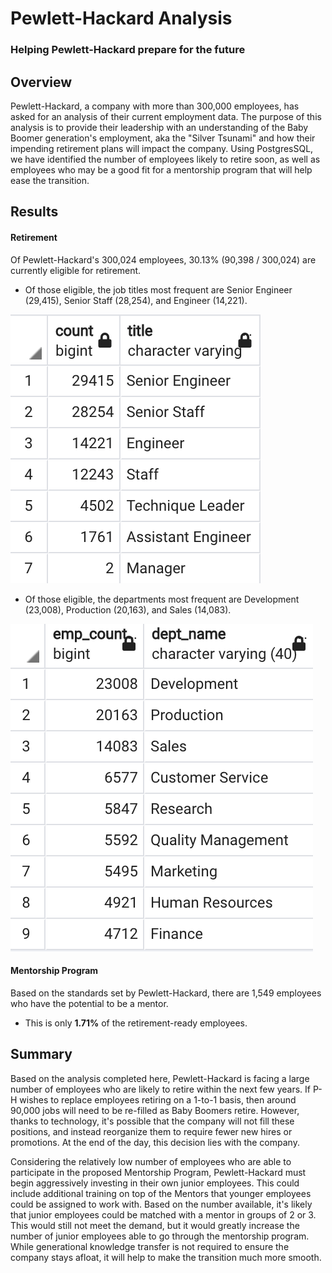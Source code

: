 # Pewlett-Hackard Analysis
### Helping Pewlett-Hackard prepare for the future

## Overview

Pewlett-Hackard, a company with more than 300,000 employees, has asked for an analysis of their current employment data. The purpose of this analysis is to provide their leadership with an understanding of the Baby Boomer generation's employment, aka the "Silver Tsunami" and how their impending retirement plans will impact the company. Using PostgresSQL, we have identified the number of employees likely to retire soon, as well as employees who may be a good fit for a mentorship program that will help ease the transition. 

## Results
#### Retirement
Of Pewlett-Hackard's 300,024 employees, 30.13% (90,398 / 300,024) are currently eligible for retirement. 
- Of those eligible, the job titles most frequent are Senior Engineer (29,415), Senior Staff (28,254), and Engineer (14,221). 


![retirebytitle](https://github.com/tech-neault/Pewlett-Hackard-Analysis/blob/main/Queries/RetiringByTitle.png)
- Of those eligible, the departments most frequent are Development (23,008), Production (20,163), and Sales (14,083). 


![retirebydept](https://github.com/tech-neault/Pewlett-Hackard-Analysis/blob/main/Queries/RetireByDept.png)

#### Mentorship Program 
Based on the standards set by Pewlett-Hackard, there are 1,549 employees who have the potential to be a mentor.
- This is only <b>1.71%</b> of the retirement-ready employees.



## Summary
Based on the analysis completed here, Pewlett-Hackard is facing a large number of employees who are likely to retire within the next few years. If P-H wishes to replace employees retiring on a 1-to-1 basis, then around 90,000 jobs will need to be re-filled as Baby Boomers retire. However, thanks to technology, it's possible that the company will not fill these positions, and instead reorganize them to require fewer new hires or promotions. At the end of the day, this decision lies with the company.

Considering the relatively low number of employees who are able to participate in the proposed Mentorship Program, Pewlett-Hackard must begin aggressively investing in their own junior employees. This could include additional training on top of the Mentors that younger employees could be assigned to work with. Based on the number available, it's likely that junior employees could be matched with a mentor in groups of 2 or 3. This would still not meet the demand, but it would greatly increase the number of junior employees able to go through the mentorship program. While generational knowledge transfer is not required to ensure the company stays afloat, it will help to make the transition much more smooth. 
